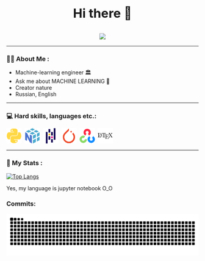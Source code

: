 <h1>
  <div align="center"> 

   ### Hi there 👋 ###

  </div>
</h1>

<div id="header" align="center">
  <img src="https://media.giphy.com/media/HoffxyN8ghVuw/giphy.gif" width="500"/>
</div>

<hr>
 
### :man_technologist: About Me :
 - Machine-learning engineer :classical_building:
 - Ask me about MACHINE LEARNING 💬
 - Creator nature
 - Russian, English

<hr>

### :computer: Hard skills, languages etc.:
<div>
  <img src="https://github.com/devicons/devicon/blob/master/icons/python/python-plain.svg" title="Python" alt="Python" width="40" height="40"/>&nbsp;
  <img src="https://github.com/devicons/devicon/blob/master/icons/numpy/numpy-original.svg" title="Numpy" alt="Numpy" width="40" height="40"/>&nbsp;
  <img src="https://github.com/devicons/devicon/blob/master/icons/pandas/pandas-original.svg" title="Pandas" alt="Pandas" width="40" height="40"/>&nbsp;
  <img src="https://github.com/devicons/devicon/blob/master/icons/pytorch/pytorch-original.svg" title="Pytorch" alt="Pytorch" width="40" height="40"/>&nbsp;
  <img src="https://github.com/devicons/devicon/blob/master/icons/opencv/opencv-original.svg" title="Opencv" alt="Opencv" width="40" height="40"/>&nbsp;
  <img src="https://github.com/devicons/devicon/blob/master/icons/latex/latex-original.svg" title="Latex" alt="Latex" width="40" height="40"/>&nbsp;
</div>

 <hr>

### :notebook: My Stats :
[![Top Langs](https://github-readme-stats.vercel.app/api/top-langs/?username=Eugename)](https://github.com/anuraghazra/github-readme-stats)

Yes, my language is jupyter notebook O_O

### Commits:
![Snake animation](https://github.com/Eugename/Eugename/blob/output/github-contribution-grid-snake.svg)
<!--
**Eugename/Eugename** is a ✨ _special_ ✨ repository because its `README.md` (this file) appears on your GitHub profile.




Here are some ideas to get you started:

- 🔭 I’m currently working on ...
- 🌱 I’m currently learning ...
- 👯 I’m looking to collaborate on ...
- 🤔 I’m looking for help with ...
- 💬 Ask me about ...
- 📫 How to reach me: ...
- 😄 Pronouns: ...
- ⚡ Fun fact: ...
-->
